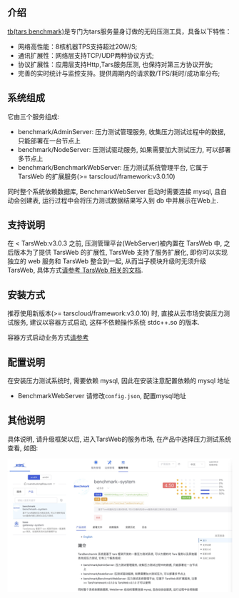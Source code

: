 
## 介绍

[tb(tars benchmark)](https://github.com/TarsCloud/TarsBenchmark)是专门为tars服务量身订做的无码压测工具，具备以下特性：

 - 网络高性能：8核机器TPS支持超过20W/S;
 - 通讯扩展性：网络层支持TCP/UDP两种协议方式;
 - 协议扩展性：应用层支持Http,Tars服务压测, 也保持对第三方协议开放;
 - 完善的实时统计与监控支持。提供周期内的请求数/TPS/耗时/成功率分布;

## 系统组成

它由三个服务组成:

- benchmark/AdminServer: 压力测试管理服务, 收集压力测试过程中的数据, 只能部署在一台节点上
- benchmark/NodeServer: 压测试驱动服务, 如果需要加大测试压力, 可以部署多节点上
- benchmark/BenchmarkWebServer: 压力测试系统管理平台, 它属于 TarsWeb 的扩展服务(>= tarscloud/framework:v3.0.10)

同时整个系统依赖数据库, BenchmarkWebServer 启动时需要连接 mysql, 且自动会创建表, 运行过程中会将压力测试数据结果写入到 db 中并展示在Web上.

## 支持说明

在 < TarsWeb:v3.0.3 之前, 压测管理平台(WebServer)被内置在 TarsWeb 中, 之后版本为了提供 TarsWeb 的扩展性, TarsWeb 支持了服务扩展化, 即你可以实现独立的 web 服务和 TarsWeb 整合到一起, 从而当子模块升级时无须升级 TarsWeb, 具体方式[请参考 TarsWeb 相关的文档](../base/plugins.md).

## 安装方式

推荐使用新版本(>= tarscloud/framework:v3.0.10) 时, 直接从云市场安装压力测试服务, 建议以容器方式启动, 这样不依赖操作系统 stdc++.so 的版本.

容器方式启动业务方式[请参考](../installation/service-docker.md)

## 配置说明

在安装压力测试系统时, 需要依赖 mysql, 因此在安装注意配置依赖的 mysql 地址

- BenchmarkWebServer 请修改`config.json`, 配置mysql地址

## 其他说明

具体说明, 请升级框架以后, 进入TarsWeb的服务市场, 在产品中选择压力测试系统查看, 如图:

![压力测试服务](../assets/market_benchmark.jpeg)
